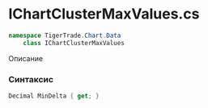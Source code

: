 
# IChartClusterMaxValues.cs
```csharp
namespace TigerTrade.Chart.Data  
    class IChartClusterMaxValues
```

Описание

### Синтаксис
```csharp
Decimal MinDelta { get; }
```
